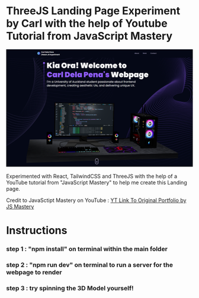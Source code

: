 
# ThreeJS Landing Page Experiment by Carl with the help of Youtube Tutorial from JavaScript Mastery
![Portfolio Preview](src/assets/carlRM.png)

Experimented with React, TailwindCSS and ThreeJS with the help of a YouTube tutorial from "JavaScript Mastery" to help me create this Landing page. 



Credit to JavaSctipt Mastery on YouTube : [YT Link To Original Portfolio by JS Mastery](https://www.youtube.com/watch?v=0fYi8SGA20k)


# Instructions

### step 1 : "npm install" on terminal within the main folder

### step 2 : "npm run dev" on terminal to run a server for the webpage to render

### step 3 : try spinning the 3D Model yourself!